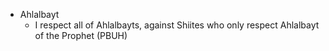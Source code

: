 - Ahlalbayt
    - I respect all of Ahlalbayts, against Shiites who only respect Ahlalbayt of the Prophet (PBUH)
